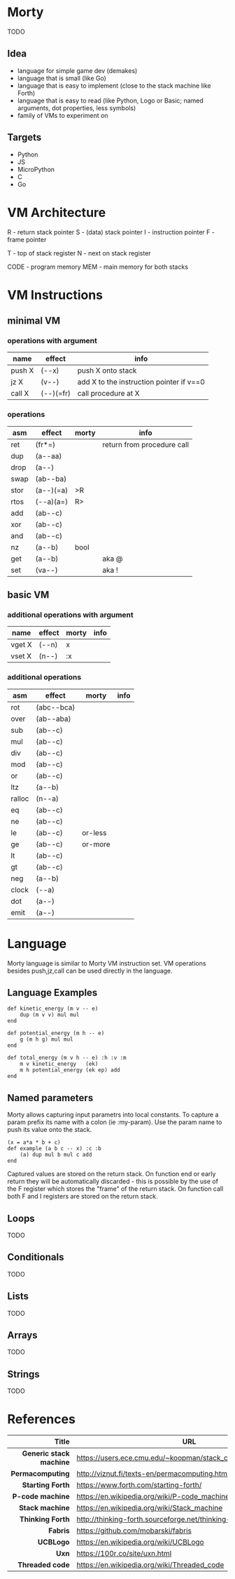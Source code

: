 # Morty

TODO

## Idea

- language for simple game dev (demakes)
- language that is small (like Go)
- language that is easy to implement (close to the stack machine like Forth)
- language that is easy to read (like Python, Logo or Basic; named arguments, dot properties, less symbols)
- family of VMs to experiment on

## Targets

- Python
- JS
- MicroPython
- C
- Go

# VM Architecture

R - return stack pointer
S - (data) stack pointer
I - instruction pointer
F - frame pointer

T - top of stack register
N - next on stack register

CODE - program memory
MEM - main memory for both stacks

# VM Instructions

## minimal VM

### operations with argument

| name    | effect     | info | 
| ------- | ---------- | ---- |
| push  X | (--x)      | push X onto stack |  
| jz    X | (v--)      | add X to the instruction pointer if v==0 |
| call  X | (--)(=fr)  | call procedure at X |

### operations

| asm    | effect     | morty | info | 
| ------ | ---------- | ----- | ---- |
| ret    | (fr*=)     |       | return from procedure call |
| dup    | (a--aa)    |       |  |
| drop   | (a--)      |       |  |
| swap   | (ab--ba)   |       |  |
| stor   | (a--)(=a)  | >R    |  |
| rtos   | (--a)(a=)  | R>    |  |
| add    | (ab--c)    |       |  |
| xor    | (ab--c)    |       |  |
| and    | (ab--c)    |       |  |
| nz     | (a--b)     | bool  |  |
| get    | (a--b)     |       | aka @ |
| set    | (va--)     |       | aka ! |

## basic VM

### additional operations with argument

| name    | effect     | morty | info | 
| ------- | ---------- | ----- | ---- |
| vget  X | (--n)      | x     |  |
| vset  X | (n--)      | :x    |  |

### additional operations

| asm    | effect     | morty   | info | 
| ------ | ---------- | ------- | ---- |
| rot    | (abc--bca) |         |  |
| over   | (ab--aba)  |         |  |
| sub    | (ab--c)    |         |  |
| mul    | (ab--c)    |         |  |
| div    | (ab--c)    |         |  |
| mod    | (ab--c)    |         |  |
| or     | (ab--c)    |         |  |
| ltz    | (a--b)     |         |  |
| ralloc | (n--a)     |         |  |
| eq     | (ab--c)    |         |  |
| ne     | (ab--c)    |         |  |
| le     | (ab--c)    | or-less |  |
| ge     | (ab--c)    | or-more |  |
| lt     | (ab--c)    |         |  |
| gt     | (ab--c)    |         |  |
| neg    | (a--b)     |         |  |
| clock  | (--a)      |         |  |
| dot    | (a--)      |         |  |
| emit   | (a--)      |         |  |

# Language

Morty language is similar to Morty VM instruction set.
VM operations besides push,jz,call can be used directly in the language.

## Language Examples

```
def kinetic_energy (m v -- e)
    dup (m v v) mul mul
end

def potential_energy (m h -- e)
    g (m h g) mul mul
end

def total_energy (m v h -- e) :h :v :m
    m v kinetic_energy   (ek)
    m h potential_energy (ek ep) add
end
```

## Named parameters

Morty allows capturing input parametrs into local constants.
To capture a param prefix its name with a colon (ie :my-param).
Use the param name to push its value onto the stack.

```
(x = a*a * b + c)
def example (a b c -- x) :c :b
    (a) dup mul b mul c add
end
```

Captured values are stored on the return stack.
On function end or early return they will be automatically discarded - this is possible
by the use of the F register which stores the "frame" of the return stack.
On function call both F and I registers are stored on the return stack.

## Loops

TODO

## Conditionals

TODO

## Lists

TODO

## Arrays

TODO

## Strings

TODO

# References

|                     Title | URL                                                            |
| ------------------------: | -------------------------------------------------------------- |
| **Generic stack machine** | https://users.ece.cmu.edu/~koopman/stack_computers/sec3_2.html |
|        **Permacomputing** | http://viznut.fi/texts-en/permacomputing.html                  |
|        **Starting Forth** | https://www.forth.com/starting-forth/                          |
|        **P-code machine** | https://en.wikipedia.org/wiki/P-code_machine                   |
|         **Stack machine** | https://en.wikipedia.org/wiki/Stack_machine                    |
|        **Thinking Forth** | http://thinking-forth.sourceforge.net/thinking-forth-ans.pdf   |
|                **Fabris** | https://github.com/mobarski/fabris                             |
|               **UCBLogo** | https://en.wikipedia.org/wiki/UCBLogo                          |
|                   **Uxn** | https://100r.co/site/uxn.html                                  |
|         **Threaded code** | https://en.wikipedia.org/wiki/Threaded_code                    |

[//]: # (online .md editor: https://markdown-editor.github.io/ )
